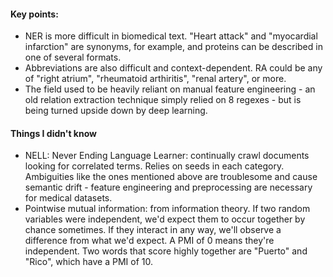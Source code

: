 #### Key points:

* NER is more difficult in biomedical text. "Heart attack" and "myocardial infarction" are synonyms, for example, and proteins can be described in one of several formats.
* Abbreviations are also difficult and context-dependent. RA could be any of "right atrium", "rheumatoid arthiritis", "renal artery", or more.
* The field used to be heavily reliant on manual feature engineering - an old relation extraction technique simply relied on 8 regexes - but is being turned upside down by deep learning.

#### Things I didn't know

* NELL: Never Ending Language Learner: continually crawl documents looking for correlated terms. Relies on seeds in each category. Ambiguities like the ones mentioned above are troublesome and cause semantic drift - feature engineering and preprocessing are necessary for medical datasets.
* Pointwise mutual information: from information theory. If two random variables were independent, we'd expect them to occur together by chance sometimes. If they interact in any way, we'll observe a difference from what we'd expect. A PMI of 0 means they're independent. Two words that score highly together are "Puerto" and "Rico", which have a PMI of 10.
